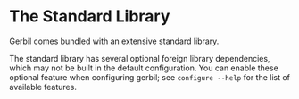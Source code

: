 # The Standard Library

Gerbil comes bundled with an extensive standard library.

The standard library has several optional foreign library
dependencies, which may not be built in the default configuration. You
can enable these optional feature when configuring gerbil; see
`configure --help` for the list of available features.
